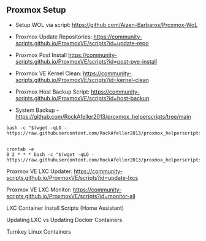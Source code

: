 
## Proxmox Setup 

- Setup WOL via script: https://github.com/Aizen-Barbaros/Proxmox-WoL

- Proxmox Update Repositories: https://community-scripts.github.io/ProxmoxVE/scripts?id=update-repo

- Proxmox Post Install https://community-scripts.github.io/ProxmoxVE/scripts?id=post-pve-install

- Proxmox VE Kernel Clean: https://community-scripts.github.io/ProxmoxVE/scripts?id=kernel-clean

- Proxmox Host Backup Script: https://community-scripts.github.io/ProxmoxVE/scripts?id=host-backup

- System Backup - https://github.com/RockAfeller2013/proxmox_helperscripts/tree/main

```
bash -c "$(wget -qLO - https://raw.githubusercontent.com/RockAfeller2013/proxmox_helperscripts/refs/heads/main/backup.sh)"

```
```

crontab -e
0 2 * * * bash -c "$(wget -qLO - https://raw.githubusercontent.com/RockAfeller2013/proxmox_helperscripts/refs/heads/main/backup.sh)"
```

Proxmox VE LXC Updater: https://community-scripts.github.io/ProxmoxVE/scripts?id=update-lxcs

Proxmox VE LXC Monitor: https://community-scripts.github.io/ProxmoxVE/scripts?id=monitor-all

LXC Container Install Scripts (Home Assistant)

Updating LXC vs Updating Docker Containers

Turnkey Linux Containers


